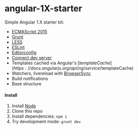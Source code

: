 # angular-1X-starter
Simple Angular 1.X starter kit:

* [ECMAScript 2015](http://www.ecma-international.org/ecma-262/6.0/)
* [Grunt](http://gruntjs.com/)
* [LESS](http://lesscss.org/)
* [ESLint](http://eslint.org/)
* [Editorconfig](http://editorconfig.org/)
* [Connect dev server](https://github.com/senchalabs/connect)
* Templates cached via Angular's [$templateCache](https://docs.angularjs.org/api/ng/service/$templateCache)
* Watchers, livereload with [BrowserSync](https://browsersync.io/)
* Build notifications
* Base structure

#### Install

1. Install [Node](https://nodejs.org/en/)
2. Clone this repo
3. Install dependencies: `npm i`
4. Try development mode: `grunt dev`
